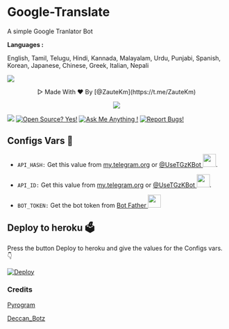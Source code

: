 # Google-Translate
A simple Google Tranlator Bot 

<b>Languages :</b>

English,  Tamil,  Telugu,  Hindi,  Kannada,  Malayalam,  Urdu,  Punjabi,  Spanish,  Korean,  Japanese,  Chinese,  Greek,  Italian,  Nepali

 <img src = "https://telegra.ph/file/73a6f6a32764f9795af3d.jpg">

  <p align="center">▷ Made With ❤ By [@ZauteKm](https://t.me/ZauteKm) </p>

<p align="center">
  <a href="https://www.python.org">
    <img src="http://ForTheBadge.com/images/badges/made-with-python.svg">
  </a>
</p>

<a href="https://telegram.dog/GoogleTranslatorZKbot"><img src="https://img.shields.io/badge/Telegram-Bot-blue.svg?logo=telegram"></a>
[![Open Source? Yes!](https://badgen.net/badge/Open%20Source%20%3F/Yes/yellow?icon=github)](https://github.com/ZauteKm/Google-Translate)
[![Ask Me Anything !](https://img.shields.io/badge/🤔%20Ask%20me-anything-1abc9c.svg)](https://telegram.dog/zautebot)
[![Report Bugs!](https://badgen.net/badge/🐞%20Report%20/Bugs/red)](https://telegram.dog/MizoHelpDesk)

## Configs Vars 🤖

- `API_HASH:` Get this value from [my.telegram.org](https://my.telegram.org) or [@UseTGzKBot <img src="https://telegra.ph/file/23d7c928f000aee982a4a.jpg" width="30" height="30">](https://telegram.dog/UseTGzKbot).

- `API_ID:` Get this value from [my.telegram.org](https://my.telegram.org) or [@UseTGzKBot <img src="https://telegra.ph/file/23d7c928f000aee982a4a.jpg" width="30" height="30">](https://telegram.dog/UseTGzKbot).

- `BOT_TOKEN:` Get the bot token from [Bot Father <img src="https://telegra.ph/file/8d80c13110506bf1cb58e.jpg" width="30" height="30">](https://telegram.dog/BotFather)

## Deploy to heroku 🗳
Press the button Deploy to heroku and give the values for the Configs vars. 👇

[![Deploy](https://img.shields.io/badge/Deploy%20To%20Heroku-blueviolet?style=for-the-badge&logo=heroku)](https://heroku.com/deploy?template=https://github.com/ZauteKm/Google-Translate/tree/master)


### Credits
[Pyrogram](https://docs.pyrogram.org)

[Deccan_Botz](https://t.me/ZauteBot)
